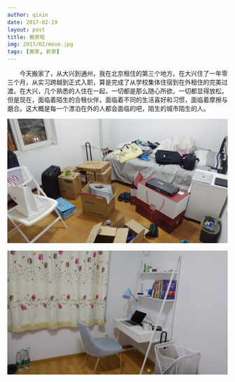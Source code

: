 ```yaml
---
author: qixin
date: 2017-02-19
layout: post
title: 搬家啦
img: 2017/02/move.jpg
tags: [搬家, 新家]
---
```


　　今天搬家了，从大兴到通州，我在北京租住的第三个地方。在大兴住了一年零三个月，从实习跨越到正式入职，算是完成了从学校集体住宿到在外租住的完美过渡。在大兴，几个熟悉的人住在一起，一切都是那么随心所欲，一切都显得放松。但是现在，面临着陌生的合租伙伴，面临着不同的生活喜好和习惯，面临着摩擦与磨合。这大概是每一个漂泊在外的人都会面临的吧，陌生的城市陌生的人。

![大兴](/assets/img/2017/02/daxing-min.jpeg "大兴")

![通州](/assets/img/2017/02/tongzhou-min.jpeg "通州")
